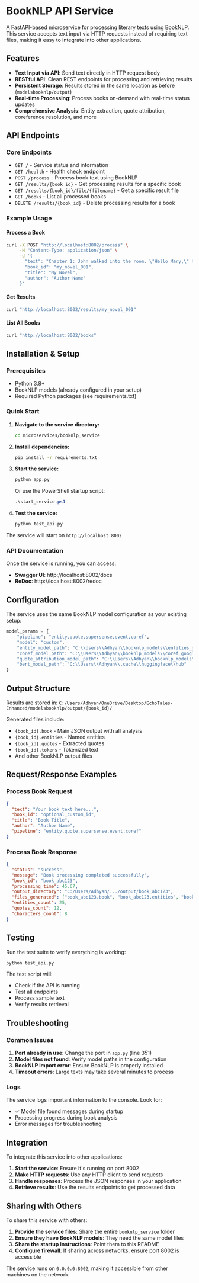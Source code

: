 # BookNLP API Service

A FastAPI-based microservice for processing literary texts using BookNLP. This service accepts text input via HTTP requests instead of requiring text files, making it easy to integrate into other applications.

## Features

- **Text Input via API**: Send text directly in HTTP request body
- **RESTful API**: Clean REST endpoints for processing and retrieving results
- **Persistent Storage**: Results stored in the same location as before (`modelsbooknlp/output`)
- **Real-time Processing**: Process books on-demand with real-time status updates
- **Comprehensive Analysis**: Entity extraction, quote attribution, coreference resolution, and more

## API Endpoints

### Core Endpoints

- `GET /` - Service status and information
- `GET /health` - Health check endpoint
- `POST /process` - Process book text using BookNLP
- `GET /results/{book_id}` - Get processing results for a specific book
- `GET /results/{book_id}/file/{filename}` - Get a specific result file
- `GET /books` - List all processed books
- `DELETE /results/{book_id}` - Delete processing results for a book

### Example Usage

#### Process a Book

```bash
curl -X POST "http://localhost:8002/process" \
     -H "Content-Type: application/json" \
     -d '{
       "text": "Chapter 1: John walked into the room. \"Hello Mary,\" he said...",
       "book_id": "my_novel_001",
       "title": "My Novel",
       "author": "Author Name"
     }'
```

#### Get Results

```bash
curl "http://localhost:8002/results/my_novel_001"
```

#### List All Books

```bash
curl "http://localhost:8002/books"
```

## Installation & Setup

### Prerequisites

- Python 3.8+
- BookNLP models (already configured in your setup)
- Required Python packages (see requirements.txt)

### Quick Start

1. **Navigate to the service directory:**
   ```bash
   cd microservices/booknlp_service
   ```

2. **Install dependencies:**
   ```bash
   pip install -r requirements.txt
   ```

3. **Start the service:**
   ```bash
   python app.py
   ```
   
   Or use the PowerShell startup script:
   ```powershell
   .\start_service.ps1
   ```

4. **Test the service:**
   ```bash
   python test_api.py
   ```

The service will start on `http://localhost:8002`

### API Documentation

Once the service is running, you can access:
- **Swagger UI**: http://localhost:8002/docs
- **ReDoc**: http://localhost:8002/redoc

## Configuration

The service uses the same BookNLP model configuration as your existing setup:

```python
model_params = {
    "pipeline": "entity,quote,supersense,event,coref",
    "model": "custom",
    "entity_model_path": "C:\\Users\\Adhyan\\booknlp_models\\entities_google_bert_uncased_L-6_H-768_A-12-v1.0_modified.model",
    "coref_model_path": "C:\\Users\\Adhyan\\booknlp_models\\coref_google_bert_uncased_L-12_H-768_A-12-v1.0_modified.model",
    "quote_attribution_model_path": "C:\\Users\\Adhyan\\booknlp_models\\speaker_google_bert_uncased_L-12_H-768_A-12-v1.0.1_modified.model",
    "bert_model_path": "C:\\Users\\Adhyan\\.cache\\huggingface\\hub"
}
```

## Output Structure

Results are stored in: `C:/Users/Adhyan/OneDrive/Desktop/EchoTales-Enhanced/modelsbooknlp/output/{book_id}/`

Generated files include:
- `{book_id}.book` - Main JSON output with all analysis
- `{book_id}.entities` - Named entities
- `{book_id}.quotes` - Extracted quotes
- `{book_id}.tokens` - Tokenized text
- And other BookNLP output files

## Request/Response Examples

### Process Book Request
```json
{
  "text": "Your book text here...",
  "book_id": "optional_custom_id",
  "title": "Book Title",
  "author": "Author Name",
  "pipeline": "entity,quote,supersense,event,coref"
}
```

### Process Book Response
```json
{
  "status": "success",
  "message": "Book processing completed successfully",
  "book_id": "book_abc123",
  "processing_time": 45.67,
  "output_directory": "C:/Users/Adhyan/.../output/book_abc123",
  "files_generated": ["book_abc123.book", "book_abc123.entities", "book_abc123.quotes"],
  "entities_count": 25,
  "quotes_count": 12,
  "characters_count": 8
}
```

## Testing

Run the test suite to verify everything is working:

```bash
python test_api.py
```

The test script will:
- Check if the API is running
- Test all endpoints
- Process sample text
- Verify results retrieval

## Troubleshooting

### Common Issues

1. **Port already in use**: Change the port in `app.py` (line 351)
2. **Model files not found**: Verify model paths in the configuration
3. **BookNLP import error**: Ensure BookNLP is properly installed
4. **Timeout errors**: Large texts may take several minutes to process

### Logs

The service logs important information to the console. Look for:
- ✓ Model file found messages during startup
- Processing progress during book analysis
- Error messages for troubleshooting

## Integration

To integrate this service into other applications:

1. **Start the service**: Ensure it's running on port 8002
2. **Make HTTP requests**: Use any HTTP client to send requests
3. **Handle responses**: Process the JSON responses in your application
4. **Retrieve results**: Use the results endpoints to get processed data

## Sharing with Others

To share this service with others:

1. **Provide the service files**: Share the entire `booknlp_service` folder
2. **Ensure they have BookNLP models**: They need the same model files
3. **Share the startup instructions**: Point them to this README
4. **Configure firewall**: If sharing across networks, ensure port 8002 is accessible

The service runs on `0.0.0.0:8002`, making it accessible from other machines on the network.